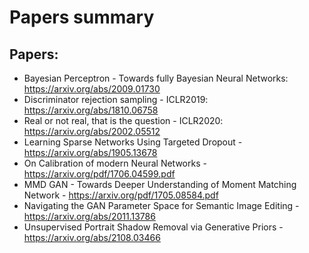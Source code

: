 # Papers summary

## Papers:

* Bayesian Perceptron - Towards fully Bayesian Neural Networks: https://arxiv.org/abs/2009.01730
* Discriminator rejection sampling - ICLR2019: https://arxiv.org/abs/1810.06758
* Real or not real, that is the question - ICLR2020: https://arxiv.org/abs/2002.05512
* Learning Sparse Networks Using Targeted Dropout - https://arxiv.org/abs/1905.13678
* On Calibration of modern Neural Networks - https://arxiv.org/pdf/1706.04599.pdf
* MMD GAN - Towards Deeper Understanding of Moment Matching Network - https://arxiv.org/pdf/1705.08584.pdf
* Navigating the GAN Parameter Space for Semantic Image Editing - https://arxiv.org/abs/2011.13786
* Unsupervised Portrait Shadow Removal via Generative Priors -
 https://arxiv.org/abs/2108.03466
